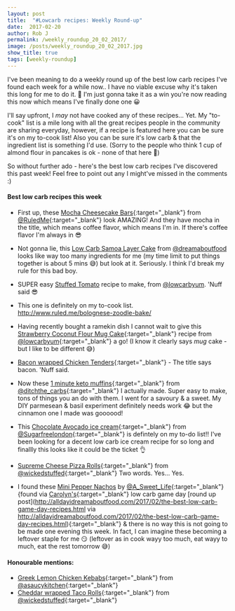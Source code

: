 ```yaml
---
layout: post
title:  "#Lowcarb recipes: Weekly Round-up"
date:  2017-02-20
author: Rob J
permalink: /weekly_roundup_20_02_2017/
image: /posts/weekly_roundup_20_02_2017.jpg
show_title: true
tags: [weekly-roundup]
---
```

I've been meaning to do a weekly round up of the best low carb recipes I've found each week for a while now.. I have no viable excuse why it's taken this long for me to do it. 🙈  I'm just gonna take it as a win you're now reading this now which means I've finally done one 😀

I'll say upfront, I _may_ not have cooked any of these recipes... Yet.  My "to-cook" list is a mile long with all the great recipes people in the community are sharing everyday, however, if a recipe is featured here you can be sure it's on my to-cook list!  Also you can be sure it's low carb & that the ingredient list is something I'd use.  (Sorry to the people who think 1 cup of almond flour in pancakes is ok - none of that here 🙈)

So without further ado - here's the best low carb recipes I've discovered this past week!  Feel free to point out any I might've missed in the comments :)

#### Best low carb recipes this week
* First up, these [Mocha Cheesecake Bars](http://www.ruled.me/mocha-cheesecake-bars/){:target="_blank"} from [@RuledMe](https://www.instagram.com/ruledme/){:target="_blank"} look AMAZING!  And they have mocha in the title, which means coffee flavor, which means I'm in.  If there's coffee flavor I'm always in 😎
* Not gonna lie, this [Low Carb Samoa Layer Cake](http://alldayidreamaboutfood.com/2017/02/low-carb-samoa-layer-cake.html) from [@dreamaboutfood](https://twitter.com/dreamaboutfood) looks like way too many ingredients for me (my time limit to put things together is about 5 mins 😅) but look at it.  Seriously.  I think I'd break my rule for this bad boy.
* SUPER easy [Stuffed Tomato](http://lowcarbyum.com/stuffed-tomatoes-with-meat-cheese/) recipe to make, from [@lowcarbyum](http://twitter.com/lowcarbyum).  'Nuff said 😎
* This one is definitely on my to-cook list.
http://www.ruled.me/bolognese-zoodle-bake/

* Having recently bought a ramekin dish I cannot wait to give this  [Strawberry Coconut Flour Mug Cake](http://lowcarbyum.com/strawberry-coconut-flour-mug-cake-paleo/){:target="_blank"} recipe from [@lowcarbyum](https://twitter.com/lowcarbyum){:target="_blank"} a go!  (I know it clearly says _mug_ cake - but I like to be different 😅)
* [Bacon wrapped Chicken Tenders](http://lowcarbyum.com/oven-baked-bacon-wrapped-chicken-tenders/){:target="_blank"} - The title says bacon.  'Nuff said.
* Now these [1 minute keto muffins](http://www.ditchthecarbs.com/2017/01/25/1-minute-keto-muffins/){:target="_blank"} from [@ditchthe_carbs](https://twitter.com/ditchthe_carbs){:target="_blank"} I actually made.  Super easy to make, tons of things you an do with them.  I went for a savoury & a sweet.  My DIY parmesean & basil experiment definitely needs work 😂  but the cinnamon one I made was goooood!
* This [Chocolate Avocado ice cream](http://sugarfreelondoner.com/low-carb-chocolate-avocado-ice-cream/){:target="_blank"} from [@Sugarfreelondon](https://twitter.com/Sugarfreelondon){:target="_blank"} is defintely on my to-do list!!  I've been looking for a decent low carb ice cream recipe for so long and finallly this looks like it could be the ticket 👌
* [Supreme Cheese Pizza Rolls](http://www.wickedstuffed.com/keto-recipes/supreme-cheese-pizza-rolls-keto-low-carb/){:target="_blank"} from [@wickedstuffed](https://twitter.com/wickedstuffed){:target="_blank"}  Two words.  Yes...  Yes.
* I found these [Mini Pepper Nachos](https://asweetlife.org/mini-pepper-nachos/) by [@A_Sweet_Life](https://twitter.com/A_Sweet_Life){:target="_blank"} {found via [Carolyn's](http://twitter.com/dreamaboutfood){:target="_blank"} low carb game day  [round up post](http://alldayidreamaboutfood.com/2017/02/the-best-low-carb-game-day-recipes.html via http://alldayidreamaboutfood.com/2017/02/the-best-low-carb-game-day-recipes.html){:target="_blank"} & there is no way this is not going to be made one evening this week.  In fact, I can imagine these becoming a leftover staple for me 😏   (leftover as in cook wayy too much, eat wayy to much, eat the rest tomorrow 😅)

#### Honourable mentions:
* [Greek Lemon Chicken Kebabs](http://www.asaucykitchen.com/greek-lemon-chicken-kebabs/){:target="_blank"} from [@asaucykitchen](https://twitter.com/asaucykitchen){:target="_blank"}
* [Cheddar wrapped Taco Rolls](http://www.wickedstuffed.com/keto-recipes/cheddar-wrapped-taco-rolls-keto-grain-free/){:target="_blank"} from [@wickedstuffed](https://twitter.com/wickedstuffed){:target="_blank"}
